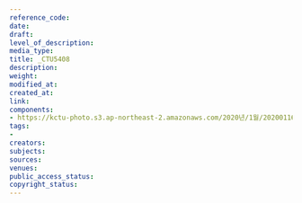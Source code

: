 ```yaml
---
reference_code: 
date: 
draft: 
level_of_description: 
media_type: 
title: _CTU5408
description: 
weight: 
modified_at: 
created_at: 
link: 
components:
- https://kctu-photo.s3.ap-northeast-2.amazonaws.com/2020년/1월/20200116_경마+기수+문중원+열사+49재/_CTU5408.jpg
tags:
- 
creators: 
subjects: 
sources: 
venues: 
public_access_status: 
copyright_status: 
---
```

